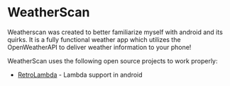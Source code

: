 # WeatherScan

Weatherscan was created to better familiarize myself with android and its quirks. It is a fully functional weather app which utilizes the OpenWeatherAPI to deliver weather information to your phone!

WeatherScan uses the following open source projects to work properly:

* [RetroLambda](https://github.com/evant/gradle-retrolambda) - Lambda support in android




